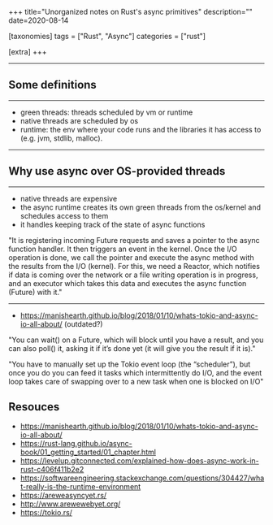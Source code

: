 +++
title="Unorganized notes on Rust's async primitives"
description=""
date=2020-08-14

[taxonomies]
tags = ["Rust", "Async"]
categories = ["rust"]

[extra]
+++

---

## Some definitions

---

-   green threads: threads scheduled by vm or runtime
-   native threads are scheduled by os
-   runtime: the env where your code runs and the libraries it has access to (e.g. jvm, stdlib, malloc).

---

## Why use async over OS-provided threads

---

-   native threads are expensive
-   the async runtime creates its own green threads from the os/kernel and schedules access to them
-   it handles keeping track of the state of async functions

"It is registering incoming Future requests and saves a pointer to the async function handler. It then triggers an event in the kernel. Once the I/O operation is done, we call the pointer and execute the async method with the results from the I/O (kernel).
For this, we need a Reactor, which notifies if data is coming over the network or a file writing operation is in progress, and an executor which takes this data and executes the async function (Future) with it."

---

-   https://manishearth.github.io/blog/2018/01/10/whats-tokio-and-async-io-all-about/ (outdated?)

"You can wait() on a Future, which will block until you have a result, and you can also poll() it, asking it if it’s done yet (it will give you the result if it is)."

"You have to manually set up the Tokio event loop (the “scheduler”), but once you do you can feed it tasks which intermittently do I/O, and the event loop takes care of swapping over to a new task when one is blocked on I/O"

## Resouces

-   https://manishearth.github.io/blog/2018/01/10/whats-tokio-and-async-io-all-about/
-   https://rust-lang.github.io/async-book/01_getting_started/01_chapter.html
-   https://levelup.gitconnected.com/explained-how-does-async-work-in-rust-c406f411b2e2
-   https://softwareengineering.stackexchange.com/questions/304427/what-really-is-the-runtime-environment
-   https://areweasyncyet.rs/
-   http://www.arewewebyet.org/
-   https://tokio.rs/